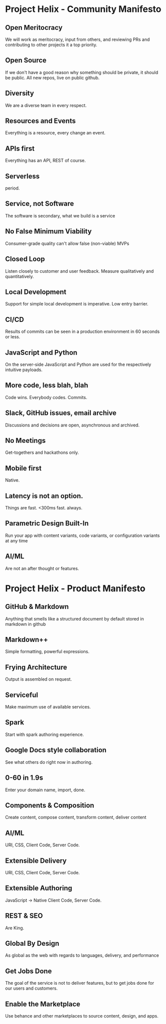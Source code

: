 # Project Helix - Community Manifesto


## Open Meritocracy
We will work as meritocracy, input from others, and reviewing PRs and contributing to other projects it a top priority.

## Open Source
If we don't have a good reason why something should be private, it should be public. All new repos, live on public github.

## Diversity
We are a diverse team in every respect.

## Resources and Events

Everything is a resource, every change an event. 

## APIs first
Everything has an API, REST of course.

## Serverless
period.

## Service, not Software

The software is secondary, what we build is a service

## No False Minimum Viability

Consumer-grade quality can't allow false (non-viable) MVPs

## Closed Loop

Listen closely to customer and user feedback. Measure qualitatively and quantitatively.

## Local Development
Support for simple local development is imperative. Low entry barrier.

## CI/CD
Results of commits can be seen in a production environment in 60 seconds or less.

## JavaScript and Python
On the server-side JavaScript and Python are used for the respectively intuitive payloads.

## More code, less blah, blah
Code wins. Everybody codes. Commits.

## Slack, GitHub issues, email archive
Discussions and decisions are open, asynchronous and archived.

## No Meetings
Get-togethers and hackathons only.

## Mobile first
Native.

## Latency is not an option.
Things are fast. <300ms fast. always.

## Parametric Design Built-In

Run your app with content variants, code variants, or configuration variants at any time  

## AI/ML
Are not an after thought or features.

# Project Helix - Product Manifesto

## GitHub & Markdown
Anything that smells like a structured document by default stored in markdown in github

## Markdown++

Simple formatting, powerful expressions.

## Frying Architecture
Output is assembled on request.

## Serviceful

Make maximum use of available services.

## Spark
Start with spark authoring experience.

## Google Docs style collaboration
See what others do right now in authoring.

## 0-60 in 1.9s
Enter your domain name, import, done.

## Components & Composition

Create content, compose content, transform content, deliver content

## AI/ML
URI, CSS, Client Code, Server Code.

## Extensible Delivery
URI, CSS, Client Code, Server Code.

## Extensible Authoring
JavaScript -> Native Client Code, Server Code.

## REST & SEO
Are King.

## Global By Design
As global as the web with regards to languages, delivery, and performance

## Get Jobs Done

The goal of the service is not to deliver features, but to get jobs done for our users and customers. 

## Enable the Marketplace

Use behance and other marketplaces to source content, design, and apps.
